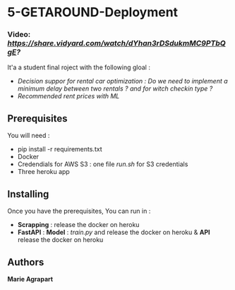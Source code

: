 # 5-GETAROUND-Deployment

### Video: *https://share.vidyard.com/watch/dYhan3rDSdukmMC9PTbQgE?*

It'a a student final roject with the following gloal : 

- *Decision suppor for rental car optimization : Do we need to implement a minimum delay between two rentals ? and for witch checkin type ?*
- *Recommended rent prices with ML*

## Prerequisites

You will need : 
- pip install -r requirements.txt 
- Docker 
- Credendials for AWS S3 : one file *run.sh* for S3 credentials 
- Three heroku app 


## Installing 

Once you have the prerequisites, 
You can run in : 
- **Scrapping** : release the docker on heroku
- **FastAPI** : **Model** : *train.py* and release the docker on heroku & **API** release the docker on heroku

## Authors

**Marie Agrapart** 
